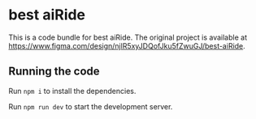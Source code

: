 
  # best aiRide

  This is a code bundle for best aiRide. The original project is available at https://www.figma.com/design/njlR5xyJDQofJku5fZwuGJ/best-aiRide.

  ## Running the code

  Run `npm i` to install the dependencies.

  Run `npm run dev` to start the development server.
  